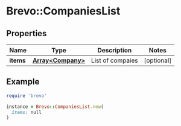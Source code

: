 # Brevo::CompaniesList

## Properties

| Name | Type | Description | Notes |
| ---- | ---- | ----------- | ----- |
| **items** | [**Array&lt;Company&gt;**](Company.md) | List of compaies | [optional] |

## Example

```ruby
require 'brevo'

instance = Brevo::CompaniesList.new(
  items: null
)
```

